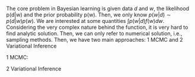 
The core problem in Bayesian learning is given data $d$ and $w$, the likelihood p(d|w) and the prior probability p(w). Then, we only know $p(w|d)\sim{p(d|w)p(w)}$. We are interested at some quantities $\int{p(w|d)f(w)}dw$. Considering the very complex nature behind the function, it is very hard to find analytic solution. Then, we can only refer to numerical solution, i.e., sampling methods. Then, we have two main approaches: 1 MCMC and 2 Variational Inference 

1 MCMC:


2 Variational Inference
